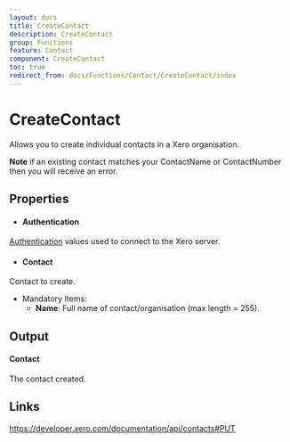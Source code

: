 ```yaml
---
layout: docs
title: CreateContact
description: CreateContact
group: Functions
feature: Contact
component: CreateContact
toc: true
redirect_from: docs/Functions/Contact/CreateContact/index
---
```

CreateContact
============

Allows you to create individual contacts in a Xero organisation.

**Note** if an existing contact matches your ContactName or ContactNumber then you will receive an error.

Properties
----------

- #### Authentication
[Authentication](../../../Common/Authentication/Index.md) values used to connect to the Xero server.
- #### Contact
Contact to create.
- Mandatory Items:
     - **Name**: Full name of contact/organisation (max length = 255).


Output
-----
#### Contact
The contact created.

Links
-----

https://developer.xero.com/documentation/api/contacts#PUT
